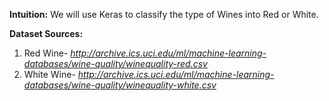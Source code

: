 **Intuition:** We will use Keras to classify the type of Wines into Red or White.

**Dataset Sources:**
1) Red Wine- *http://archive.ics.uci.edu/ml/machine-learning-databases/wine-quality/winequality-red.csv*
2) White Wine- *http://archive.ics.uci.edu/ml/machine-learning-databases/wine-quality/winequality-white.csv*
